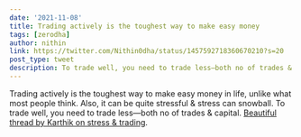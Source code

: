 ```yaml
---
date: '2021-11-08'
title: Trading actively is the toughest way to make easy money
tags: [zerodha]
author: nithin
link: https://twitter.com/Nithin0dha/status/1457592718360670210?s=20
post_type: tweet
description: To trade well, you need to trade less—both no of trades & capital...
---
```


Trading actively is the toughest way to make easy money in life, unlike what most people think. Also, it can be quite stressful & stress can snowball. To trade well, you need to trade less—both no of trades & capital. [Beautiful thread by Karthik on stress  & trading](https://twitter.com/karthikrangappa/status/1457247289584484352?s=20).
